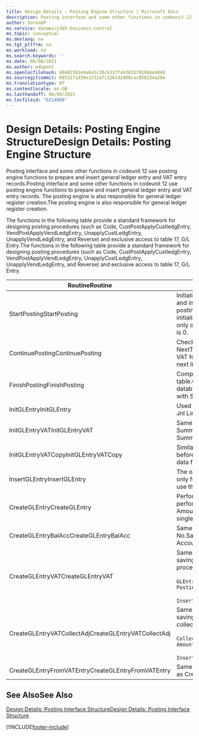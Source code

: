 ```yaml
---
title: Design Details - Posting Engine Structure | Microsoft Docs
description: Posting interface and some other functions in codeunit 12 use posting engine functions to prepare and insert general ledger entry and VAT entry records. The posting engine is also responsible for general ledger register creation.
author: SorenGP
ms.service: dynamics365-business-central
ms.topic: conceptual
ms.devlang: na
ms.tgt_pltfrm: na
ms.workload: na
ms.search.keywords: ''
ms.date: 06/08/2021
ms.author: edupont
ms.openlocfilehash: 80482301e9a6a5c30c631ffa936517919bbeb848
ms.sourcegitcommit: 0953171d39e1232a7c126142d68cac858234a20e
ms.translationtype: HT
ms.contentlocale: en-GB
ms.lasthandoff: 06/09/2021
ms.locfileid: "6214960"
---
```

# <a name="design-details-posting-engine-structure"></a><span data-ttu-id="bb288-104">Design Details: Posting Engine Structure</span><span class="sxs-lookup"><span data-stu-id="bb288-104">Design Details: Posting Engine Structure</span></span>
<span data-ttu-id="bb288-105">Posting interface and some other functions in codeunit 12 use posting engine functions to prepare and insert general ledger entry and VAT entry records.</span><span class="sxs-lookup"><span data-stu-id="bb288-105">Posting interface and some other functions in codeunit 12 use posting engine functions to prepare and insert general ledger entry and VAT entry records.</span></span> <span data-ttu-id="bb288-106">The posting engine is also responsible for general ledger register creation.</span><span class="sxs-lookup"><span data-stu-id="bb288-106">The posting engine is also responsible for general ledger register creation.</span></span>  
  
 <span data-ttu-id="bb288-107">The functions in the following table provide a standard framework for designing posting procedures (such as Code, CustPostApplyCustledgEntry, VendPostApplyVendLedgEntry, UnapplyCustLedgEntry, UnapplyVendLedgEntry, and Reverse) and exclusive access to table 17, G/L Entry.</span><span class="sxs-lookup"><span data-stu-id="bb288-107">The functions in the following table provide a standard framework for designing posting procedures (such as Code, CustPostApplyCustledgEntry, VendPostApplyVendLedgEntry, UnapplyCustLedgEntry, UnapplyVendLedgEntry, and Reverse) and exclusive access to table 17, G/L Entry.</span></span>  
  
|<span data-ttu-id="bb288-108">Routine</span><span class="sxs-lookup"><span data-stu-id="bb288-108">Routine</span></span>|<span data-ttu-id="bb288-109">Description</span><span class="sxs-lookup"><span data-stu-id="bb288-109">Description</span></span>|  
|-------------|---------------------------------------|  
|<span data-ttu-id="bb288-110">StartPosting</span><span class="sxs-lookup"><span data-stu-id="bb288-110">StartPosting</span></span>|<span data-ttu-id="bb288-111">Initializes posting buffer TempGLEntryBuf, locks G/L Entry and VAT Entry tables, and initializes Accounting Period, G/L Register, and Exchange Rate.</span><span class="sxs-lookup"><span data-stu-id="bb288-111">Initializes posting buffer TempGLEntryBuf, locks G/L Entry and VAT Entry tables, and initializes Accounting Period, G/L Register, and Exchange Rate.</span></span> <span data-ttu-id="bb288-112">Should be called only once, then NextEntryNo is 0.</span><span class="sxs-lookup"><span data-stu-id="bb288-112">Should be called only once, then NextEntryNo is 0.</span></span>|  
|<span data-ttu-id="bb288-113">ContinuePosting</span><span class="sxs-lookup"><span data-stu-id="bb288-113">ContinuePosting</span></span>|<span data-ttu-id="bb288-114">Checks and posts unrealized VAT for previous transaction increment NextTransactionNo and prepares post of next line.</span><span class="sxs-lookup"><span data-stu-id="bb288-114">Checks and posts unrealized VAT for previous transaction increment NextTransactionNo and prepares post of next line.</span></span>|  
|<span data-ttu-id="bb288-115">FinishPosting</span><span class="sxs-lookup"><span data-stu-id="bb288-115">FinishPosting</span></span>|<span data-ttu-id="bb288-116">Completes posting by inserting G/L entries from temporary buffer into database table.</span><span class="sxs-lookup"><span data-stu-id="bb288-116">Completes posting by inserting G/L entries from temporary buffer into database table.</span></span> <span data-ttu-id="bb288-117">Always used together with StartPosting.</span><span class="sxs-lookup"><span data-stu-id="bb288-117">Always used together with StartPosting.</span></span> <span data-ttu-id="bb288-118">Checks for inconsistencies.</span><span class="sxs-lookup"><span data-stu-id="bb288-118">Checks for inconsistencies.</span></span>|  
|<span data-ttu-id="bb288-119">InitGLEntry</span><span class="sxs-lookup"><span data-stu-id="bb288-119">InitGLEntry</span></span>|<span data-ttu-id="bb288-120">Used to initialise new G/L entry for Gen.</span><span class="sxs-lookup"><span data-stu-id="bb288-120">Used to initialize new G/L entry for Gen.</span></span> <span data-ttu-id="bb288-121">Jnl Line.</span><span class="sxs-lookup"><span data-stu-id="bb288-121">Jnl Line.</span></span> <span data-ttu-id="bb288-122">Returns GLEntry as parameter.</span><span class="sxs-lookup"><span data-stu-id="bb288-122">Returns GLEntry as parameter.</span></span>|  
|<span data-ttu-id="bb288-123">InitGLEntryVAT</span><span class="sxs-lookup"><span data-stu-id="bb288-123">InitGLEntryVAT</span></span>|<span data-ttu-id="bb288-124">Same as InitGLEntry, but also assigns Bal. Account No. and SummarizeVAT.</span><span class="sxs-lookup"><span data-stu-id="bb288-124">Same as InitGLEntry, but also assigns Bal. Account No. and SummarizeVAT.</span></span>|  
|<span data-ttu-id="bb288-125">InitGLEntryVATCopy</span><span class="sxs-lookup"><span data-stu-id="bb288-125">InitGLEntryVATCopy</span></span>|<span data-ttu-id="bb288-126">Similar to InitGLEntryVAT, but also copies posting groups data from VAT Entry before SummarizeVAT.</span><span class="sxs-lookup"><span data-stu-id="bb288-126">Similar to InitGLEntryVAT, but also copies posting groups data from VAT Entry before SummarizeVAT.</span></span>|  
|<span data-ttu-id="bb288-127">InsertGLEntry</span><span class="sxs-lookup"><span data-stu-id="bb288-127">InsertGLEntry</span></span>|<span data-ttu-id="bb288-128">The only function that inserts G/L entry into global TempGLEntryBuf table.</span><span class="sxs-lookup"><span data-stu-id="bb288-128">The only function that inserts G/L entry into global TempGLEntryBuf table.</span></span> <span data-ttu-id="bb288-129">Always use this function for insert.</span><span class="sxs-lookup"><span data-stu-id="bb288-129">Always use this function for insert.</span></span>|  
|<span data-ttu-id="bb288-130">CreateGLEntry</span><span class="sxs-lookup"><span data-stu-id="bb288-130">CreateGLEntry</span></span>|<span data-ttu-id="bb288-131">Performs an InitGLEntry, assigns Additional Currency Amount, and then performs InsertGLEntry.</span><span class="sxs-lookup"><span data-stu-id="bb288-131">Performs an InitGLEntry, assigns Additional Currency Amount, and then performs InsertGLEntry.</span></span> <span data-ttu-id="bb288-132">Replaces several lines of code with a single function call.</span><span class="sxs-lookup"><span data-stu-id="bb288-132">Replaces several lines of code with a single function call.</span></span>|  
|<span data-ttu-id="bb288-133">CreateGLEntryBalAcc</span><span class="sxs-lookup"><span data-stu-id="bb288-133">CreateGLEntryBalAcc</span></span>|<span data-ttu-id="bb288-134">Same as CreateGLEntry, but also assigns Bal. Account Type and Bal. Account No.</span><span class="sxs-lookup"><span data-stu-id="bb288-134">Same as CreateGLEntry, but also assigns Bal. Account Type and Bal. Account No.</span></span>|  
|<span data-ttu-id="bb288-135">CreateGLEntryVAT</span><span class="sxs-lookup"><span data-stu-id="bb288-135">CreateGLEntryVAT</span></span>|<span data-ttu-id="bb288-136">Same as CreateGLEntry, but with additional processing for posting groups and saving to temporary VAT buffer:</span><span class="sxs-lookup"><span data-stu-id="bb288-136">Same as CreateGLEntry, but with additional processing for posting groups and saving to temporary VAT buffer:</span></span><br /><br /> `GLEntry.CopyPostingGroupsFromDtldCVBuf(DtldCVLedgEntryBuf,GenJnlLine."Gen. Posting Type");`<br /><br /> `InsertVATEntriesFromTemp(DtldCVLedgEntryBuf,GLEntry);`|  
|<span data-ttu-id="bb288-137">CreateGLEntryVATCollectAdj</span><span class="sxs-lookup"><span data-stu-id="bb288-137">CreateGLEntryVATCollectAdj</span></span>|<span data-ttu-id="bb288-138">Same as CreateGLEntry, but with additional collection of adjustments and saving to temporary VAT buffer:</span><span class="sxs-lookup"><span data-stu-id="bb288-138">Same as CreateGLEntry, but with additional collection of adjustments and saving to temporary VAT buffer:</span></span><br /><br /> `CollectAdjustment(AdjAmount,GLEntry.Amount,GLEntry."Additional-Currency Amount",OriginalDateSet);`<br /><br /> `InsertVATEntriesFromTemp(DtldCVLedgEntryBuf,GLEntry);`|  
|<span data-ttu-id="bb288-139">CreateGLEntryFromVATEntry</span><span class="sxs-lookup"><span data-stu-id="bb288-139">CreateGLEntryFromVATEntry</span></span>|<span data-ttu-id="bb288-140">Same as CreateGLEntry, but also copies posting groups from VAT entry.</span><span class="sxs-lookup"><span data-stu-id="bb288-140">Same as CreateGLEntry, but also copies posting groups from VAT entry.</span></span>|  
  
## <a name="see-also"></a><span data-ttu-id="bb288-141">See Also</span><span class="sxs-lookup"><span data-stu-id="bb288-141">See Also</span></span>  
 [<span data-ttu-id="bb288-142">Design Details: Posting Interface Structure</span><span class="sxs-lookup"><span data-stu-id="bb288-142">Design Details: Posting Interface Structure</span></span>](design-details-posting-interface-structure.md)

[!INCLUDE[footer-include](includes/footer-banner.md)]